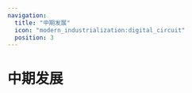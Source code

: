```yaml
---
navigation:
  title: "中期发展"
  icon: "modern_industrialization:digital_circuit"
  position: 3
---
```


# 中期发展

<SubPages />